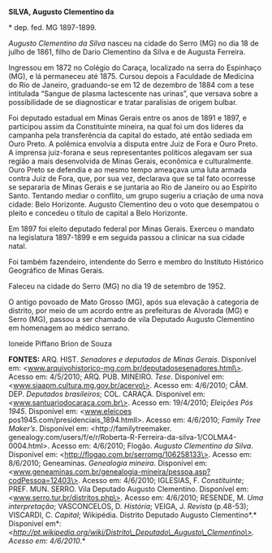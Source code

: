 **SILVA, Augusto Clementino da**

\* dep. fed. MG 1897-1899.

*Augusto Clementino da Silva* nasceu na cidade do Serro (MG) no dia 18
de julho de 1861, filho de Dario Clementino da Silva e de Augusta
Ferreira.

Ingressou em 1872 no Colégio do Caraça, localizado na serra do Espinhaço
(MG), e lá permaneceu até 1875. Cursou depois a Faculdade de Medicina do
Rio de Janeiro, graduando-se em 12 de dezembro de 1884 com a tese
intitulada “Sangue de plasma lactescente nas urinas”, que versava sobre
a possibilidade de se diagnosticar e tratar paralisias de origem bulbar.

Foi deputado estadual em Minas Gerais entre os anos de 1891 e 1897, e
participou assim da Constituinte mineira, na qual foi um dos líderes da
campanha pela transferência da capital do estado, até então sediada em
Ouro Preto. A polêmica envolvia a disputa entre Juiz de Fora e Ouro
Preto. A imprensa juiz-forana e seus representantes políticos alegavam
ser sua região a mais desenvolvida de Minas Gerais, econômica e
culturalmente. Ouro Preto se defendia e ao mesmo tempo ameaçava uma luta
armada contra Juiz de Fora, que, por sua vez, declarava que se tal fato
ocorresse se separaria de Minas Gerais e se juntaria ao Rio de Janeiro
ou ao Espírito Santo. Tentando mediar o conflito, um grupo sugeriu a
criação de uma nova cidade: Belo Horizonte. Augusto Clementino deu o
voto que desempatou o pleito e concedeu o título de capital a Belo
Horizonte.

Em 1897 foi eleito deputado federal por Minas Gerais. Exerceu o mandato
na legislatura 1897-1899 e em seguida passou a clinicar na sua cidade
natal.

Foi também fazendeiro, intendente do Serro e membro do Instituto
Histórico Geográfico de Minas Gerais.

Faleceu na cidade do Serro (MG) no dia 19 de setembro de 1952.

O antigo povoado de Mato Grosso (MG), após sua elevação à categoria de
distrito, por meio de um acordo entre as prefeituras de Alvorada (MG) e
Serro (MG), passou a ser chamado de vila Deputado Augusto Clementino em
homenagem ao médico serrano.

Ioneide Piffano Brion de Souza

**FONTES:** ARQ. HIST. *Senadores e deputados de Minas Gerais*.
Disponível em:
\<www.arquivohistorico-mg.com.br/deputadosesenadores.html\>. Acesso em:
4/5/2010; ARQ. PUB. MINEIRO. *Tese*. Disponível em:
\<www.siaapm.cultura.mg.gov.br/acervo\>. Acesso em: 4/6/2010; CÂM. DEP.
*Deputados brasileiros*; COL. CARAÇA. Disponível em:
\<www.santuariodocaraça.com.br\>. Acesso em: 19/4/2010; *Eleições Pós
1945*. Disponível em: \<www.eleicoes
pos1945.com/presidenciais\_1894.htmll\>. Acesso em: 4/6/2010; *Family
Tree Maker’s*. Disponível em: \<http://familytreemaker.
genealogy.com/users/f/e/r/Roberta-R-Ferreira-da-silva-1/COLMA4-0004.html\>.
Acesso em: 4/6/2010; Flogão. *Augusto Clementino da Silva*. Disponível
em: \<http://flogao.com.br/serromg/106258133\>. Acesso em: 8/6/2010;
Geneaminas. *Genealogia mineira*. Disponível em:
\<www.geneaminas.com.br/genealogia-mineira/pessoa.asp?codPessoa=12403\>.
Acesso em: 4/6/2010; IGLESIAS, F. *Constituinte*; PREF. MUN. SERRO. Vila
Deputado Augusto Clementino. Disponível em:
\<www.serro.tur.br/distritos.php\>. Acesso em: 4/6/2010; RESENDE, M.
*Uma interpretação*; VASCONCELOS, D. *História*; VEIGA, J. *Revista*
(p.48-53); VISCARDI, C. *Capital*; Wikipédia. Distrito Deputado Augusto
Clementino*.* Disponível em*:
\<*http://pt.wikipedia.org/wiki/Distrito\_Deputado\_Augusto\_Clementino\>.
Acesso em: 4/6/2010*.*
